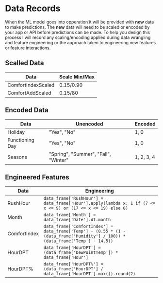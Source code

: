 # Data Records

When the ML model goes into opperation it will be provided with **new** data to make predictions. The **new** data will need to be scaled or encoded by your app or API before predictions can be made. To help you design this process I will record any scaling/encoding applied during data wrangling and feature engineering or the approach taken to engineering new features or feature interactions.

## Scalled Data

| Data               | Scale Min/Max |
| ------------------ | ------------- |
| ComfortIndexScaled | 0.15/0.90     |
| ComfortAddScaled   | 0.15/80       |

## Encoded Data

| Data            | Unencoded                            | Encoded    |
| --------------- | ------------------------------------ | ---------- |
| Holiday         | "Yes", "No"                          | 1, 0       |
| Functioning Day | "Yes", "No"                          | 1, 0       |
| Seasons         | "Spring", "Summer", "Fall", "Winter" | 1, 2, 3, 4 |

## Engineered Features

| Data         | Engineering                                                                                                                     |
| ------------ | ------------------------------------------------------------------------------------------------------------------------------- |
| RushHour     | `data_frame['RushHour'] = data_frame['Hour'].apply(lambda x: 1 if (7 <= x <= 9) or (17 <= x <= 19) else 0)`                     |
| Month        | `data_frame['Month'] = data_frame['Date'].dt.month`                                                                             |
| ComfortIndex | `data_frame['ComfortIndex'] = data_frame['Temp'] - (0.55 * (1 - (data_frame['Humidity'] / 100)) * (data_frame['Temp'] - 14.5))` |
| HourDPT      | `data_frame['HourDPT'] = (data_frame['DewPointTemp']) * data_frame['Hour']`                                                     |
| HourDPT%     | `data_frame['HourDPT%'] = (data_frame['HourDPT'] / data_frame['HourDPT'].max()).round(2)`                                       |
